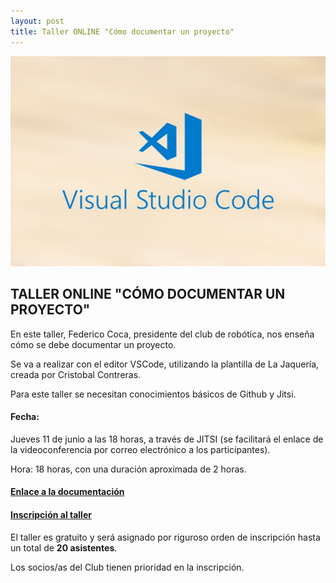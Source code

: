 ```yaml
---
layout: post
title: Taller ONLINE "Cómo documentar un proyecto"
---
```



<img src="/images/vscode.jpg" width="800" />

## TALLER ONLINE "CÓMO DOCUMENTAR UN PROYECTO" ##


En este taller, Federico Coca, presidente del club de robótica, nos enseña cómo se debe documentar un proyecto.

Se va a realizar con el editor VSCode, utilizando la plantilla de La Jaquería, creada por Cristobal Contreras.


Para este taller se necesitan conocimientos básicos de Github y Jitsi.


#### Fecha: #### 
Jueves 11 de junio a las 18 horas, a través de JITSI (se facilitará el enlace de la videoconferencia por correo electrónico a los participantes).

Hora: 18 horas, con una duración aproximada de 2 horas.












#### [Enlace a la documentación](https://fgcoca.github.io/Como-documento/) ####

#### [Inscripción al taller](https://forms.gle/ZUTEcc85b1VXWNzQ7) ####




El taller es gratuito y será asignado por riguroso orden de inscripción hasta un total de **20 asistentes**.

Los socios/as del Club tienen prioridad en la inscripción.
